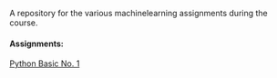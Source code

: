 A repository for the various machinelearning assignments during the course.  

#### Assignments:

<a href = "https://nbviewer.org/github/MBRzealand/MachineLearning/blob/main/Python%20Basic%20No%201.ipynb#a4s">Python Basic No. 1</a>
